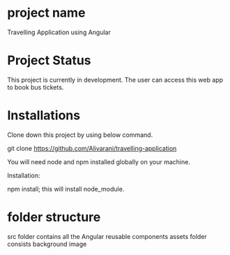 # project name

Travelling Application  using Angular

# Project Status

This project is currently in development. The user can access this web app to book bus tickets.

# Installations

Clone down this project by using below command.

git clone https://github.com/Alivarani/travelling-application

You will need node and npm installed globally on your machine.

Installation:

npm install; this will install node_module.

# folder structure

src folder contains all the Angular reusable components
assets folder consists background image